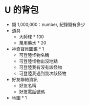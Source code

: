 # U 的背包
- 錢 1,000,000：number, 紀錄錢有多少
- 道具
  - 大師球 * 100
  - 萬用藥水 * 20
- 神奇寶貝圖鑑 * 1
  - 可登陸怪物名稱
  - 可登陸怪物出沒地點
  - 可登陸我有沒有該怪物
  - 可登陸我遇到幾次該怪物
- 好友聯絡資訊
  - 好友名稱
  - 好友電話號碼
- 地圖 * 1